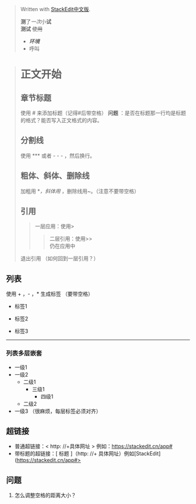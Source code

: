 


> Written with [StackEdit中文版](https://stackedit.cn/).
>
> **测**了*一次*小**试**  
> **测试** ~~使用~~  
> + ***环境***  
> + 呼叫

>  # 正文开始  
>   ## 章节标题  
>   使用 # 来添加标题（记得#后带空格）
>   **问题** ：是否在标题那一行均是标题的格式？能否写入正文格式的内容。  
>   
>  ## 分割线  
>  使用 *** 或者 - - - ，然后换行。
>  
>  ## 粗体、斜体、删除线  
>  加粗用 **，斜体用* ，删除线用~。（注意不要带空格）
>  
>  ## 引用  
>  >  一层应用：使用>
>  >>二层引用：使用>>  
>  仍在应用中 
> 
> 退出引用  （如何回到一层引用？）
> 

## 列表  
使用 + ，- ，* 生成标签 （要带空格）
* 标签1  
+ 标签2  
- 标签3  
*** 
### 列表多层嵌套  
+ 一级1
+ 一级2  
  * 二级1  
    - 三级1  
      + 四级1  
   * 二级2 
+ 一级3  （很麻烦，每层标签必须对齐）

## 超链接 
* 普通超链接：< http: //+具体网址 >  例如：<https://stackedit.cn/app#>   
* 带标题的超链接：[ 标题 ]（http: //+ 具体网址）例如[StackEdit](https://stackedit.cn/app#>

## 问题
1. 怎么调整空格的距离大小？ $\qquad$
 

 

<!--stackedit_data:
eyJoaXN0b3J5IjpbLTE3MjAyMjU0OCwtMTE3MjExNjIwMywxNT
YxODc5MjUsMTA3NzcxMzM5OSwxMzk2NTQ1NjMwLC02NTQ1NDk0
OTcsMjA5MDI3NjMzNyw0NDA5MDU2MTldfQ==
-->